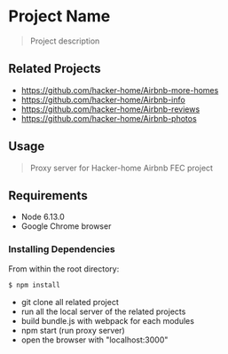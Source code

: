 # Project Name

> Project description

## Related Projects

  - https://github.com/hacker-home/Airbnb-more-homes
  - https://github.com/hacker-home/Airbnb-info
  - https://github.com/hacker-home/Airbnb-reviews
  - https://github.com/hacker-home/Airbnb-photos

## Usage

> Proxy server for Hacker-home Airbnb FEC project

## Requirements
- Node 6.13.0
- Google Chrome browser


### Installing Dependencies

From within the root directory:

```sh
$ npm install
```

- git clone all related project
- run all the local server of the related projects
- build bundle.js with webpack for each modules
- npm start (run proxy server)
- open the browser with "localhost:3000"

